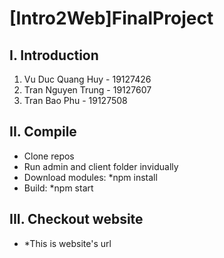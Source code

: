 # [Intro2Web]FinalProject


## I. Introduction

1. Vu Duc Quang Huy - 19127426
2. Tran Nguyen Trung - 19127607
3. Tran Bao Phu - 19127508


## II. Compile

- Clone repos
- Run admin and client folder invidually
- Download modules: *npm install
- Build: *npm start


## III. Checkout website

- *This is website's url
